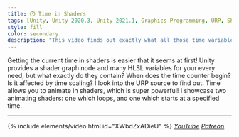 ```yaml
---
title: ⏱️ Time in Shaders
tags: [Unity, Unity 2020.3, Unity 2021.1, Graphics Programming, URP, Shader Graph, HLSL, Shader, Basics, Math, Animation, Video]
style: fill
color: secondary 
description: "This video finds out exactly what all those time variables mean, and shows how to animate in shaders."
---
```


Getting the current time in shaders is easier that it seems at first! Unity provides a shader graph node and many HLSL variables for your every need, but what exactly do they contain? When does the time counter begin? Is it affected by time scaling? I look into the URP source to find out. Time allows you to animate in shaders, which is super powerful! I showcase two animating shaders: one which loops, and one which starts at a specified time.

***

{% include elements/video.html id="XWbdZxADieU" %}
*[YouTube](https://youtu.be/XWbdZxADieU) [Patreon](https://www.patreon.com/posts/51844199)* 